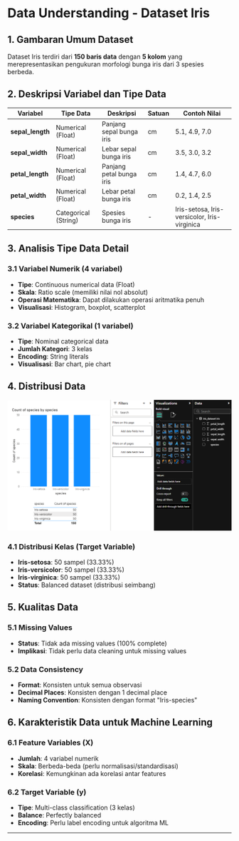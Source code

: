 # Data Understanding - Dataset Iris

## 1. Gambaran Umum Dataset

Dataset Iris terdiri dari **150 baris data** dengan **5 kolom** yang merepresentasikan pengukuran morfologi bunga iris dari 3 spesies berbeda.

## 2. Deskripsi Variabel dan Tipe Data

| Variabel | Tipe Data | Deskripsi | Satuan | Contoh Nilai |
|----------|-----------|-----------|--------|--------------|
| **sepal_length** | Numerical (Float) | Panjang sepal bunga iris | cm | 5.1, 4.9, 7.0 |
| **sepal_width** | Numerical (Float) | Lebar sepal bunga iris | cm | 3.5, 3.0, 3.2 |
| **petal_length** | Numerical (Float) | Panjang petal bunga iris | cm | 1.4, 4.7, 6.0 |
| **petal_width** | Numerical (Float) | Lebar petal bunga iris | cm | 0.2, 1.4, 2.5 |
| **species** | Categorical (String) | Spesies bunga iris | - | Iris-setosa, Iris-versicolor, Iris-virginica |

## 3. Analisis Tipe Data Detail

### 3.1 Variabel Numerik (4 variabel)
- **Tipe**: Continuous numerical data (Float)
- **Skala**: Ratio scale (memiliki nilai nol absolut)
- **Operasi Matematika**: Dapat dilakukan operasi aritmatika penuh
- **Visualisasi**: Histogram, boxplot, scatterplot

### 3.2 Variabel Kategorikal (1 variabel)
- **Tipe**: Nominal categorical data
- **Jumlah Kategori**: 3 kelas
- **Encoding**: String literals
- **Visualisasi**: Bar chart, pie chart

## 4. Distribusi Data

![Distribusi Species Iris](images/species_distribusi.png)

### 4.1 Distribusi Kelas (Target Variable)
- **Iris-setosa**: 50 sampel (33.33%)
- **Iris-versicolor**: 50 sampel (33.33%)
- **Iris-virginica**: 50 sampel (33.33%)
- **Status**: Balanced dataset (distribusi seimbang)

## 5. Kualitas Data

### 5.1 Missing Values
- **Status**: Tidak ada missing values (100% complete)
- **Implikasi**: Tidak perlu data cleaning untuk missing values

### 5.2 Data Consistency
- **Format**: Konsisten untuk semua observasi
- **Decimal Places**: Konsisten dengan 1 decimal place
- **Naming Convention**: Konsisten dengan format "Iris-species"

## 6. Karakteristik Data untuk Machine Learning

### 6.1 Feature Variables (X)
- **Jumlah**: 4 variabel numerik
- **Skala**: Berbeda-beda (perlu normalisasi/standardisasi)
- **Korelasi**: Kemungkinan ada korelasi antar features

### 6.2 Target Variable (y)
- **Tipe**: Multi-class classification (3 kelas)
- **Balance**: Perfectly balanced
- **Encoding**: Perlu label encoding untuk algoritma ML

---
